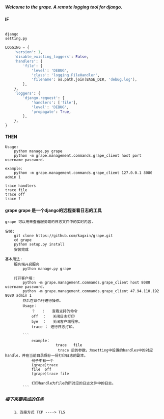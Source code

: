 ##### Welcome to the grape.  A remote logging tool for django. #####

#### IF ####

``` python

django 
setting.py

LOGGING = {
    'version': 1,
    'disable_existing_loggers': False,
    'handlers': {
        'file': {
            'level': 'DEBUG',
            'class': 'logging.FileHandler',
            'filename': os.path.join(BASE_DIR, 'debug.log'),
        },
    },
    'loggers': {
        'django.request': {
            'handlers': ['file'],
            'level': 'DEBUG',
            'propagate': True,
        },
    },
}
```

#### THEN ####

    Usage:
        python manage.py grape
        python -m grape.management.commands.grape_client host port username password.

    example:
        python -m grape.management.commands.grape_client 127.0.0.1 8080 admin 1

    trace handlers
    trace file
    trace off
    trace ?

#### grape grape 是一个django的远程查看日志的工具  ####
    grape 可以用来查看服务端的日志文件中的实时内容.
    
    安装:
        git clone https://github.com/kagxin/grape.git
        cd grape
        python setup.py install
        安装完成

    基本用法：
        服务端开启服务
            python manage.py grape

        打开客户端：
            python -m grape.management.commands.grape_client host 8080 username password.
            python -m grape.management.commands.grape_client 47.94.110.192 8080 admin 1
            然后在命令行进行操作。
            Usage：
                ？   ：   查看支持的命令
                off  ：   关闭日志打印
                bye  ：   关闭客户端程序。
                trace ： 进行日志打印。 

            ```
                example：
                           trace   file
                            trace 后的参数，为setting中设置的handles中的对应handle，并在当前目录保存一份打印日志的副本。
                例子中有一个
                (grape)trace 
                file  off   
                (grape)trace file

                打印handle为file的所对应的日志文件中的日志。
            ```
#####  接下来要完成的任务 #####
        1、连接方式 TCP ----> TLS